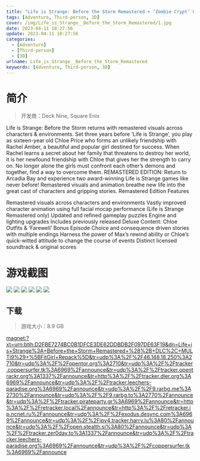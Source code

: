 ```yaml
---
title: "Life is Strange: Before the Storm Remastered + ‘Zombie Crypt’ Outfit DLC"
tags: [Adventure, Third-person, 3D]
cover: /img/Life_is_Strange__Before_the_Storm_Remastered/1.jpg
date: 2023-04-11 10:27:56
update: 2023-04-11 10:27:56
categories: 
  - [Adventure]
  - [Third-person]
  - [3D]
urlname: Life_is_Strange__Before_the_Storm_Remastered
keywords: [Adventure, Third-person, 3D]
---
```

# 简介

> 开发商：Deck Nine, Square Enix

Life is Strange: Before the Storm returns with remastered visuals across characters & environments.
Set three years before ‘Life is Strange’, you play as sixteen-year old Chloe Price who forms an unlikely friendship with Rachel Amber, a beautiful and popular girl destined for success.
When Rachel learns a secret about her family that threatens to destroy her world, it is her newfound friendship with Chloe that gives her the strength to carry on.
No longer alone the girls must confront each other’s demons and together, find a way to overcome them.
REMASTERED EDITION:
Return to Arcadia Bay and experience two award-winning Life is Strange games like never before! Remastered visuals and animation breathe new life into the great cast of characters and gripping stories.
Remastered Edition Features

Remastered visuals across characters and environments
Vastly improved character animation using full facial mocap performance (Life is Strange Remastered only)
Updated and refined gameplay puzzles
Engine and lighting upgrades
Includes previously released Deluxe Content: Chloe Outfits & ‘Farewell’ Bonus Episode
Choice and consequence driven stories with multiple endings
Harness the power of Max’s rewind ability or Chloe’s quick-witted attitude to change the course of events
Distinct licensed soundtrack & original scores

# 游戏截图

![](/img/Life_is_Strange__Before_the_Storm_Remastered/2.jpg)
![](/img/Life_is_Strange__Before_the_Storm_Remastered/3.jpg)
![](/img/Life_is_Strange__Before_the_Storm_Remastered/4.jpg)
![](/img/Life_is_Strange__Before_the_Storm_Remastered/5.jpg)
![](/img/Life_is_Strange__Before_the_Storm_Remastered/6.jpg)
![](/img/Life_is_Strange__Before_the_Storm_Remastered/7.jpg)


## 下载

> 游戏大小：8.9 GB

[magnet:?xt=urn:btih:D2FBE7274BC0B1DFCE3DE62DDBDB2F097DE63F19&amp;dn=Life+is+Strange%3A+Before+the+Storm+Remastered+%28%2B+DLC%2C+MULTi9%29+%5BFitGirl+Repack%5D&amp;tr=udp%3A%2F%2F46.148.18.250%3A2710&amp;tr=udp%3A%2F%2Fopentor.org%3A2710&amp;tr=udp%3A%2F%2Ftracker.coppersurfer.tk%3A6969%2Fannounce&amp;tr=udp%3A%2F%2Ftracker.opentrackr.org%3A1337%2Fannounce&amp;tr=http%3A%2F%2Ftracker.dler.org%3A6969%2Fannounce&amp;tr=udp%3A%2F%2Ftracker.leechers-paradise.org%3A6969%2Fannounce&amp;tr=udp%3A%2F%2F9.rarbg.me%3A2730%2Fannounce&amp;tr=udp%3A%2F%2F9.rarbg.to%3A2770%2Fannounce&amp;tr=udp%3A%2F%2Ftracker.pirateparty.gr%3A6969%2Fannounce&amp;tr=http%3A%2F%2Fretracker.local%2Fannounce&amp;tr=http%3A%2F%2Fretracker.ip.ncnet.ru%2Fannounce&amp;tr=udp%3A%2F%2Fexodus.desync.com%3A6969%2Fannounce&amp;tr=udp%3A%2F%2Fipv4.tracker.harry.lu%3A80%2Fannounce&amp;tr=udp%3A%2F%2Fopen.stealth.si%3A80%2Fannounce&amp;tr=udp%3A%2F%2Ftracker.zer0day.to%3A1337%2Fannounce&amp;tr=udp%3A%2F%2Ftracker.leechers-paradise.org%3A6969%2Fannounce&amp;tr=udp%3A%2F%2Fcoppersurfer.tk%3A6969%2Fannounce](magnet:?xt=urn:btih:D2FBE7274BC0B1DFCE3DE62DDBDB2F097DE63F19&amp;dn=Life+is+Strange%3A+Before+the+Storm+Remastered+%28%2B+DLC%2C+MULTi9%29+%5BFitGirl+Repack%5D&amp;tr=udp%3A%2F%2F46.148.18.250%3A2710&amp;tr=udp%3A%2F%2Fopentor.org%3A2710&amp;tr=udp%3A%2F%2Ftracker.coppersurfer.tk%3A6969%2Fannounce&amp;tr=udp%3A%2F%2Ftracker.opentrackr.org%3A1337%2Fannounce&amp;tr=http%3A%2F%2Ftracker.dler.org%3A6969%2Fannounce&amp;tr=udp%3A%2F%2Ftracker.leechers-paradise.org%3A6969%2Fannounce&amp;tr=udp%3A%2F%2F9.rarbg.me%3A2730%2Fannounce&amp;tr=udp%3A%2F%2F9.rarbg.to%3A2770%2Fannounce&amp;tr=udp%3A%2F%2Ftracker.pirateparty.gr%3A6969%2Fannounce&amp;tr=http%3A%2F%2Fretracker.local%2Fannounce&amp;tr=http%3A%2F%2Fretracker.ip.ncnet.ru%2Fannounce&amp;tr=udp%3A%2F%2Fexodus.desync.com%3A6969%2Fannounce&amp;tr=udp%3A%2F%2Fipv4.tracker.harry.lu%3A80%2Fannounce&amp;tr=udp%3A%2F%2Fopen.stealth.si%3A80%2Fannounce&amp;tr=udp%3A%2F%2Ftracker.zer0day.to%3A1337%2Fannounce&amp;tr=udp%3A%2F%2Ftracker.leechers-paradise.org%3A6969%2Fannounce&amp;tr=udp%3A%2F%2Fcoppersurfer.tk%3A6969%2Fannounce)
